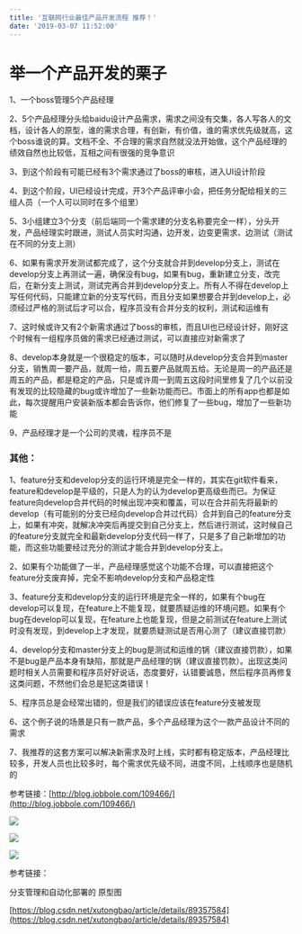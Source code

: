 ```yaml
---
title: '互联网行业最佳产品开发流程 推荐！'
date: '2019-03-07 11:52:00'
---   
```

# 举一个产品开发的**栗子**

1、一个boss管理5个产品经理

2、5个产品经理分头给baidu设计产品需求，需求之间没有交集，各人写各人的文档，设计各人的原型，谁的需求合理，有创新，有价值，谁的需求优先级就高，这个boss谁说的算。文档不全、不合理的需求自然就没法开始做，这个产品经理的绩效自然也比较低，互相之间有很强的竞争意识

3、到这个阶段有可能已经有3个需求通过了boss的审核，进入UI设计阶段

4、到这个阶段，UI已经设计完成，开3个产品评审小会，把任务分配给相关的三组人员（一个人可以同时在多个组里）

5、3小组建立3个分支（前后端同一个需求建的分支名称要完全一样），分头开发，产品经理实时跟进，测试人员实时沟通，边开发，边变更需求、边测试（测试在不同的分支上测）

6、如果有需求开发测试都完成了，这个分支就合并到develop分支上，测试在develop分支上再测试一遍，确保没有bug，如果有bug，重新建立分支，改完后，在新分支上测试，测试完再合并到develop分支上。所有人不得在develop上写任何代码，只能建立新的分支写代码，而且分支如果想要合并到develop上，必须经过严格的测试后才可以合，程序员没有合并分支的权利，测试和运维有

7、这时候或许又有2个新需求通过了boss的审核，而且UI也已经设计好，刚好这个时候有一组程序员做的需求已经通过测试，可以直接应对新需求了

8、develop本身就是一个很稳定的版本，可以随时从develop分支合并到master分支，销售周一要产品，就周一给，周五要产品就周五给。无论是周一的产品还是周五的产品，都是稳定的产品，只是或许周一到周五这段时间里修复了几个以前没有发现的比较隐藏的bug或许增加了一些新功能而已。市面上的所有app也都是如此，每次提醒用户安装新版本都会告诉你，他们修复了一些bug，增加了一些新功能

9、产品经理才是一个公司的灵魂，程序员不是

### 其他：

1、feature分支和develop分支的运行环境是完全一样的，其实在git软件看来，feature和develop是平级的，只是人为的认为develop更高级些而已。为保证feature向develop合并代码的时候出现冲突和覆盖，可以在合并前先将最新的develop（有可能别的分支已经向develop合并过代码）合并到自己的feature分支上，如果有冲突，就解决冲突后再提交到自己分支上，然后进行测试，这时候自己的feature分支就完全和最新develop分支代码一样了，只是多了自己新增加的功能，而这些功能要经过充分的测试才能合并到develop分支上。

2、如果有个功能做了一半，产品经理感觉这个功能不合理，可以直接把这个feature分支废弃掉，完全不影响develop分支和产品稳定性

3、feature分支和develop分支的运行环境是完全一样的，如果有个bug在develop可以复现，在feature上不能复现，就要质疑运维的环境问题。如果有个bug在develop可以复现，在feature上也能复现，但是之前测试在feature上测试时没有发现，到develop上才发现，就要质疑测试是否用心测了（建议直接罚款）

4、develop分支和master分支上的bug是测试和运维的锅（建议直接罚款），如果不是bug是产品本身有缺陷，那就是产品经理的锅（建议直接罚款）。出现这类问题时相关人员需要和程序员好好说话，态度要好，认错要诚恳，然后程序员再修复这类问题，不然他们会总是犯这类错误！

5、程序员总是会经常出错的，但是我们的错误应该在feature分支被发现

6、这个例子说的场景是只有一款产品，多个产品经理为这个一款产品设计不同的需求

7、我推荐的这套方案可以解决新需求及时上线，实时都有稳定版本，产品经理比较多，开发人员也比较多时，每个需求优先级不同，进度不同，上线顺序也是随机的

参考链接：[http://blog.jobbole.com/109466/](http://blog.jobbole.com/109466/)

![](https://img-blog.csdnimg.cn/20190307140555191.jpg)

![](https://img-blog.csdnimg.cn/20190307140611281.jpg)

![](https://img-blog.csdnimg.cn/20190307140629747.jpg)

参考链接：

分支管理和自动化部署的 原型图

[https://blog.csdn.net/xutongbao/article/details/89357584](https://blog.csdn.net/xutongbao/article/details/89357584)